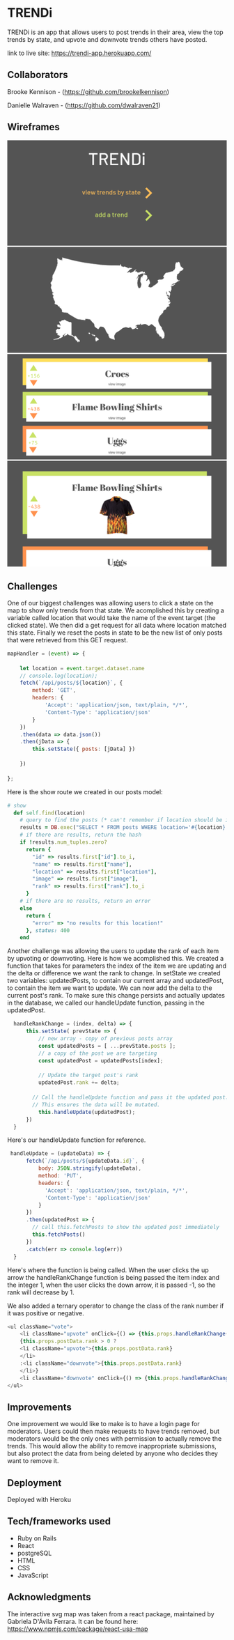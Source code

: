 # TRENDi

TRENDi is an app that allows users to post trends in their area, view the top trends by state, and upvote and downvote trends others have posted.

link to live site: https://trendi-app.herokuapp.com/

## Collaborators
Brooke Kennison - (https://github.com/brookelkennison)

Danielle Walraven - (https://github.com/dwalraven21)

## Wireframes
![Header](1.png)
![Map](2.png)
![All Trends](3.png)
![By State](4.png)

## Challenges

One of our biggest challenges was allowing users to click a state on the map to show only trends from that state. We acomplished this by creating a variable called location that would take the name of the event target (the clicked state). We then did a get request for all data where location matched this state. Finally we reset the posts in state to be the new list of only posts that were retrieved from this GET request. 

```JavaScript
mapHandler = (event) => {

	let location = event.target.dataset.name
	// console.log(location);
	fetch(`/api/posts/${location}`, {
		method: 'GET',
		headers: {
			'Accept': 'application/json, text/plain, */*',
			'Content-Type': 'application/json'
		}
	})
	.then(data => data.json())
	.then(jData => {
		this.setState({ posts: [jData] })

	})

};

```
Here is the show route we created in our posts model:

```Ruby
# show
  def self.find(location)
    # query to find the posts (* can't remember if location should be in quotes.)
    results = DB.exec("SELECT * FROM posts WHERE location='#{location}';")
    # if there are results, return the hash
    if !results.num_tuples.zero?
      return {
		"id" => results.first["id"].to_i,
	 	"name" => results.first["name"],
	 	"location" => results.first["location"],
	 	"image" => results.first["image"],
	 	"rank" => results.first["rank"].to_i
      }
    # if there are no results, return an error
    else
      return {
        "error" => "no results for this location!"
      }, status: 400
    end
```

Another challenge was allowing the users to update the rank of each item by upvoting or downvoting. Here is how we acomplished this. We created a function that takes for parameters the index of the item we are updating and the delta or difference we want the rank to change.
In setState we created two variables: updatedPosts, to contain our current array and updatedPost, to contain the item we want to update.
We can now add the delta to the current post's rank. To make sure this change persists and actually updates in the database, we called our handleUpdate function, passing in the updatedPost.

```JavaScript
  handleRankChange = (index, delta) => {
	  this.setState( prevState => {
		  // new array - copy of previous posts array
		  const updatedPosts = [ ...prevState.posts ];
		  // a copy of the post we are targeting
		  const updatedPost = updatedPosts[index];

		  // Update the target post's rank
		  updatedPost.rank += delta;
		
		// Call the handleUpdate function and pass it the updated post. 
		// This ensures the data will be mutated.	
		  this.handleUpdate(updatedPost);
	  })
  }

```
Here's our handleUpdate function for reference.

```JavaScript
 handleUpdate = (updateData) => {
	  fetch(`/api/posts/${updateData.id}`, {
		  body: JSON.stringify(updateData),
		  method: 'PUT',
		  headers: {
			'Accept': 'application/json, text/plain, */*',
			'Content-Type': 'application/json'
		  }
	  })
	  .then(updatedPost => {
		// call this.fetchPosts to show the updated post immediately
		this.fetchPosts()
	  })
	  .catch(err => console.log(err))
  }
```
Here's where the function is being called. When the user clicks the up arrow the handleRankChange function is being passed the item index and the integer 1, when the user clicks the down arrow, it is passed -1, so the rank will decrease by 1.

We also added a ternary operator to change the class of the rank number if it was positive or negative.
```JavaScript
<ul className="vote">
	<li className="upvote" onClick={() => {this.props.handleRankChange(this.props.index, 1);}}>&#9650;</li>
	{this.props.postData.rank > 0 ?
	<li className="upvote">{this.props.postData.rank}
	</li>
	:<li className="downvote">{this.props.postData.rank}
	</li>}
	<li className="downvote" onClick={() => {this.props.handleRankChange(this.props.index, -1);}}>&#9660;</li>
</ul>
```

## Improvements

One improvement we would like to make is to have a login page for moderators. Users could then make requests to have trends removed, but moderators would be the only ones with permission to actually remove the trends. This would allow the ability to remove inappropriate submissions, but also protect the data from being deleted by anyone who decides they want to remove it.

## Deployment

Deployed with Heroku

## Tech/frameworks used

* Ruby on Rails
* React
* postgreSQL
* HTML
* CSS
* JavaScript

## Acknowledgments

The interactive svg map was taken from a react package, maintained by Gabriela D'Ávila Ferrara. It can be found here:
https://www.npmjs.com/package/react-usa-map

